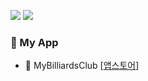 
<img src="https://img.shields.io/badge/Swift-F05138?style=flat-square&logo=Swift&logoColor=white"><!-- Java -->
<img src="https://img.shields.io/badge/iOS-000000?style=flat-square&logo=iOS&logoColor=white"/></a><!-- Spring Boot -->



### 📱 My App
- 🎱 MyBilliardsClub [[앱스토어](https://apps.apple.com/kr/app/mybilliardsclub/id1665672785)]
